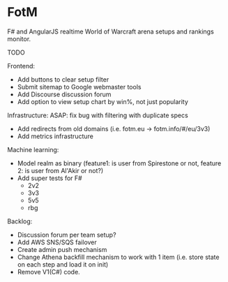 FotM
====
F# and AngularJS realtime World of Warcraft arena setups and rankings monitor.

TODO

Frontend:
- Add buttons to clear setup filter
- Submit sitemap to Google webmaster tools
- Add Discourse discussion forum
- Add option to view setup chart by win%, not just popularity

Infrastructure:
ASAP: fix bug with filtering with duplicate specs
- Add redirects from old domains (i.e. fotm.eu -> fotm.info/#/eu/3v3)
- Add metrics infrastructure

Machine learning:
- Model realm as binary (feature1: is user from Spirestone or not, feature 2: is user from Al'Akir or not?)
- Add super tests for F#
  - 2v2
  - 3v3
  - 5v5
  - rbg

Backlog:
- Discussion forum per team setup?
- Add AWS SNS/SQS failover
- Create admin push mechanism
- Change Athena backfill mechanism to work with 1 item (i.e. store state on each step and load it on init)
- Remove V1(C#) code.
